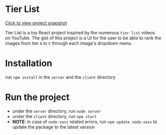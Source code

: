 # Tier List



[Click to view project snapshot](https://i.imgur.com/OPgkIWR.png)

Tier List is a toy React project inspired by the numerous `tier list` videos on YouTube. The gist of this project is a UI for the user to be able to rank the images from tier `A` to `F` through each image's dropdown menu.

# Installation

run `npm install` in the `server` and the `client` directory

# Run the project

-   under the `server` directory, run `node server`
-   under the `client` directory, run `npm start`
-   **NOTE**: in case of `node-sass` related errors, run `npm update node-sass` to update the package to the latest version
